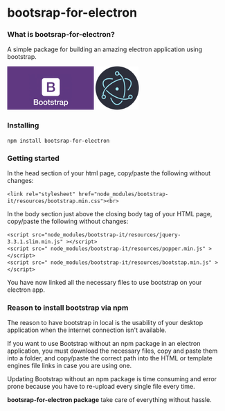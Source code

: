 # bootsrap-for-electron

### What is bootsrap-for-electron?

A simple package for building an amazing electron application using bootstrap.

<span>
<img src="img/bootstrap-logo.jpg" height="100" />
<img src="img/electron-logo.png" height="100" />
</span>

### Installing

    npm install bootsrap-for-electron

### Getting started

In the head section of your html page, copy/paste the following without changes:<br>

    <link rel="stylesheet" href="node_modules/bootstrap-it/resources/bootstrap.min.css"><br>

In the body section just above the closing body tag of your HTML page, copy/paste the following without changes:

    <script src="node_modules/bootstrap-it/resources/jquery-3.3.1.slim.min.js" ></script>
    <script src=" node_modules/bootstrap-it/resources/popper.min.js" ></script>
    <script src=" node_modules/bootstrap-it/resources/bootstap.min.js" ></script>

You have now linked all the necessary files to use bootstrap on your electron app.

### Reason to install bootstrap via npm

The reason to have bootstrap in local is the usability of your desktop application when the internet connection isn't available.

If you want to use Bootstrap without an npm package in an electron application, you must download the necessary files, copy and paste them into a folder, and copy/paste the correct path into the HTML or template engines file links in case you are using one.

Updating Bootstrap without an npm package is time consuming and error prone because you have to re-upload every single file every time.

**bootsrap-for-electron package** take care of everything without hassle.
